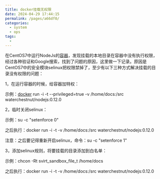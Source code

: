 ```yaml
---
title: docker挂载无权限
date: 2024-04-29 17:44:15
permalink: /pages/a66df0/
categories:
  - system
  - ops
tags:
  - 
---
```

在CentOS7中运行NodeJs的[容器](https://cloud.tencent.com/product/tke?from_column=20065&from=20065)，发现挂载的本地目录在容器中没有执行权限，经过各种验证和Google搜索，找到了问题的原因，这里做一下记录。原因是CentOS7中的安全模块selinux把权限禁掉了，至少有以下三种方式解决挂载的目录没有权限的问题：

1，在运行容器的时候，给容器加特权：

示例：[docker](https://cloud.tencent.com/product/tke?from_column=20065&from=20065) run -i -t --privileged=true -v /home/docs:/src waterchestnut/nodejs:0.12.0

2，临时关闭selinux：

示例：su -c "setenforce 0"

之后执行：docker run -i -t -v /home/docs:/src waterchestnut/nodejs:0.12.0

注意：之后要记得重新开启selinux，命令：su -c "setenforce 1"

3，添加selinux规则，将要挂载的目录添加到白名单：

示例：chcon -Rt svirt_sandbox_file_t /home/docs

之后执行：docker run -i -t -v /home/docs:/src waterchestnut/nodejs:0.12.0